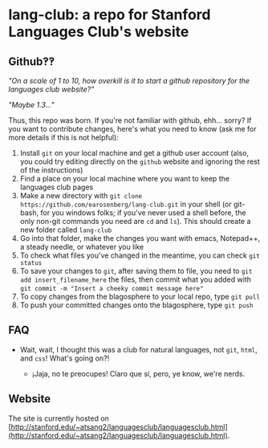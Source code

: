 # lang-club: a repo for Stanford Languages Club's website

## Github‽‽

*"On a scale of 1 to 10, how overkill is it to start a github repository for the languages club website?"*

*"Maybe 1.3..."*

Thus, this repo was born. If you're not familiar with github, ehh... sorry? If you want to contribute changes, here's what you need to know (ask me for more details if this is not helpful):

1. Install `git` on your local machine and get a github user account (also, you could try editing directly on the `github` website and ignoring the rest of the instructions)
2. Find a place on your local machine where you want to keep the languages club pages
3. Make a new directory with `git clone https://github.com/earosenberg/lang-club.git` in your shell (or git-bash, for you windows folks; if you've never used a shell before, the only non-git commands you need are `cd` and `ls`). This should create a new folder called `lang-club`
4. Go into that folder, make the changes you want with emacs, Notepad++, a steady needle, or whatever you like
5. To check what files you've changed in the meantime, you can check `git status`
6. To save your changes to `git`, after saving them to file, you need to `git add insert_filename_here` the files, then commit what you added with `git commit -m "Insert a cheeky commit message here"`
7. To copy changes from the blagosphere to your local repo, type `git pull`
8. To push your committed changes onto the blagosphere, type `git push`

## FAQ

- Wait, wait, I thought this was a club for natural languages, not `git`, `html`, and `css`! What's going on?!

  - ¡Jaja, no te preocupes! Claro que sí, pero, ye know, we're nerds.

## Website

The site is currently hosted on [http://stanford.edu/~atsang2/languagesclub/languagesclub.html](http://stanford.edu/~atsang2/languagesclub/languagesclub.html).
